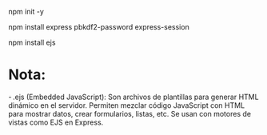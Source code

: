 
npm init -y


npm install express pbkdf2-password express-session

npm install ejs


# Nota:

- .ejs (Embedded JavaScript): Son archivos de plantillas para generar HTML dinámico en el servidor. Permiten mezclar código JavaScript con HTML para mostrar datos, crear formularios, listas, etc. Se usan con motores de vistas como EJS en Express.